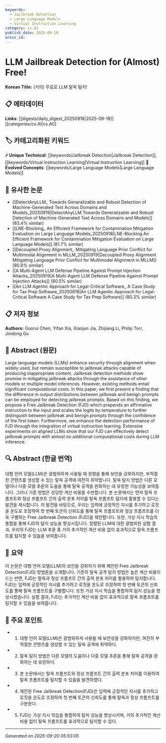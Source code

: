 ```yaml
---
keywords:
  - Jailbreak Detection
  - Large Language Models
  - Virtual Instruction Learning
category: cs.AI
publish_date: 2025-09-18
arxiv_id:
---
```


<!-- KEYWORD_LINKING_METADATA:
{
  "processed_timestamp": "2025-09-22 22:23:43.922805",
  "vocabulary_version": "1.0",
  "selected_keywords": [
    "Jailbreak Detection",
    "Large Language Models",
    "Virtual Instruction Learning"
  ],
  "rejected_keywords": [
    "Natural Language Processing"
  ],
  "similarity_scores": {
    "Jailbreak Detection": 0.82,
    "Large Language Models": 0.78,
    "Virtual Instruction Learning": 0.8
  },
  "extraction_method": "AI_prompt_based",
  "budget_applied": true
}
-->

# LLM Jailbreak Detection for (Almost) Free!

**Korean Title:** (거의) 무료로 LLM 탈옥 탐지!

## 📋 메타데이터

**Links**: [[digests/daily_digest_20250918|2025-09-18]]        [[categories/cs.AI|cs.AI]]

## 🏷️ 카테고리화된 키워드
**⚡ Unique Technical**: [[keywords/Jailbreak Detection|Jailbreak Detection]], [[keywords/Virtual Instruction Learning|Virtual Instruction Learning]]
**🚀 Evolved Concepts**: [[keywords/Large Language Models|Large Language Models]]

## 🔗 유사한 논문
- [[DetectAnyLLM_ Towards Generalizable and Robust Detection of Machine-Generated Text Across Domains and Models_20250919|DetectAnyLLM Towards Generalizable and Robust Detection of Machine-Generated Text Across Domains and Models]] (83.4% similar)
- [[LNE-Blocking_ An Efficient Framework for Contamination Mitigation Evaluation on Large Language Models_20250918|LNE-Blocking An Efficient Framework for Contamination Mitigation Evaluation on Large Language Models]] (81.7% similar)
- [[Decoupled Proxy Alignment_ Mitigating Language Prior Conflict for Multimodal Alignment in MLLM_20250919|Decoupled Proxy Alignment Mitigating Language Prior Conflict for Multimodal Alignment in MLLM]] (80.6% similar)
- [[A Multi-Agent LLM Defense Pipeline Against Prompt Injection Attacks_20250919|A Multi-Agent LLM Defense Pipeline Against Prompt Injection Attacks]] (80.5% similar)
- [[An LLM Agentic Approach for Legal-Critical Software_ A Case Study for Tax Prep Software_20250918|An LLM Agentic Approach for Legal-Critical Software A Case Study for Tax Prep Software]] (80.3% similar)

## 📋 저자 정보

**Authors:** Guorui Chen, Yifan Xia, Xiaojun Jia, Zhijiang Li, Philip Torr, Jindong Gu

## 📄 Abstract (원문)

Large language models (LLMs) enhance security through alignment when widely
used, but remain susceptible to jailbreak attacks capable of producing
inappropriate content. Jailbreak detection methods show promise in mitigating
jailbreak attacks through the assistance of other models or multiple model
inferences. However, existing methods entail significant computational costs.
In this paper, we first present a finding that the difference in output
distributions between jailbreak and benign prompts can be employed for
detecting jailbreak prompts. Based on this finding, we propose a Free Jailbreak
Detection (FJD) which prepends an affirmative instruction to the input and
scales the logits by temperature to further distinguish between jailbreak and
benign prompts through the confidence of the first token. Furthermore, we
enhance the detection performance of FJD through the integration of virtual
instruction learning. Extensive experiments on aligned LLMs show that our FJD
can effectively detect jailbreak prompts with almost no additional
computational costs during LLM inference.

## 🔍 Abstract (한글 번역)

대형 언어 모델(LLM)은 광범위하게 사용될 때 정렬을 통해 보안을 강화하지만, 부적절한 콘텐츠를 생성할 수 있는 탈옥 공격에 여전히 취약합니다. 탈옥 탐지 방법은 다른 모델이나 다중 모델 추론의 도움을 통해 탈옥 공격을 완화하는 데 유망한 가능성을 보여줍니다. 그러나 기존 방법은 상당한 계산 비용을 수반합니다. 본 논문에서는 먼저 탈옥 프롬프트와 정상 프롬프트 간의 출력 분포 차이를 탈옥 프롬프트 탐지에 활용할 수 있다는 발견을 제시합니다. 이 발견을 바탕으로, 우리는 입력에 긍정적인 지시를 추가하고 로짓을 온도로 조정하여 첫 번째 토큰의 신뢰도를 통해 탈옥 프롬프트와 정상 프롬프트를 더욱 구별하는 Free Jailbreak Detection (FJD)을 제안합니다. 또한, 가상 지시 학습의 통합을 통해 FJD의 탐지 성능을 향상시킵니다. 정렬된 LLM에 대한 광범위한 실험 결과, 우리의 FJD는 LLM 추론 중 거의 추가적인 계산 비용 없이 효과적으로 탈옥 프롬프트를 탐지할 수 있음을 보여줍니다.

## 📝 요약

이 논문은 대형 언어 모델(LLM)의 보안을 강화하기 위해 제안된 Free Jailbreak Detection(FJD) 방법론을 소개합니다. 기존의 탈옥 공격 탐지 방법은 높은 계산 비용이 드는 반면, FJD는 탈옥과 정상 프롬프트 간의 출력 분포 차이를 활용하여 탐지합니다. FJD는 입력에 긍정적인 지시를 추가하고 로짓을 온도로 조정하여 첫 번째 토큰의 신뢰도를 통해 탈옥 프롬프트를 구별합니다. 또한 가상 지시 학습을 통합하여 탐지 성능을 향상시켰습니다. 실험 결과, FJD는 추가적인 계산 비용 없이 효과적으로 탈옥 프롬프트를 탐지할 수 있음을 보여줍니다.

## 🎯 주요 포인트

- 1. 대형 언어 모델(LLM)은 광범위하게 사용될 때 보안성을 강화하지만, 여전히 부적절한 콘텐츠를 생성할 수 있는 탈옥 공격에 취약하다.

- 2. 탈옥 탐지 방법은 다른 모델의 도움이나 다중 모델 추론을 통해 탈옥 공격을 완화하는 데 유망하다.

- 3. 본 논문에서는 탈옥 프롬프트와 정상 프롬프트 간의 출력 분포 차이를 이용하여 탈옥 프롬프트를 탐지할 수 있음을 발견하였다.

- 4. 제안된 Free Jailbreak Detection(FJD)은 입력에 긍정적인 지시를 추가하고 로짓을 온도로 조정하여 첫 번째 토큰의 신뢰도를 통해 탈옥과 정상 프롬프트를 구분한다.

- 5. FJD는 가상 지시 학습을 통합하여 탐지 성능을 향상시키며, 거의 추가적인 계산 비용 없이 탈옥 프롬프트를 효과적으로 탐지할 수 있다.

---

*Generated on 2025-09-20 05:53:05*